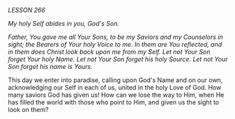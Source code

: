 *LESSON 266*

*My holy Self abides in you, God's Son.*

_Father, You gave me all Your Sons, to be my Saviors and my Counselors in sight; the Bearers of Your holy Voice to me. In them are You reflected, and in them does Christ look back upon me from my Self. Let not Your Son forget Your holy Name. Let not Your Son forget his holy Source. Let not Your Son forget his name is Yours._

This day we enter into paradise, calling upon God's Name and on our own, acknowledging our Self in each of us, united in the holy Love of God. How many saviors God has given us! How can we lose the way to Him, when He has filled the world with those who point to Him, and given us the sight to look on them?